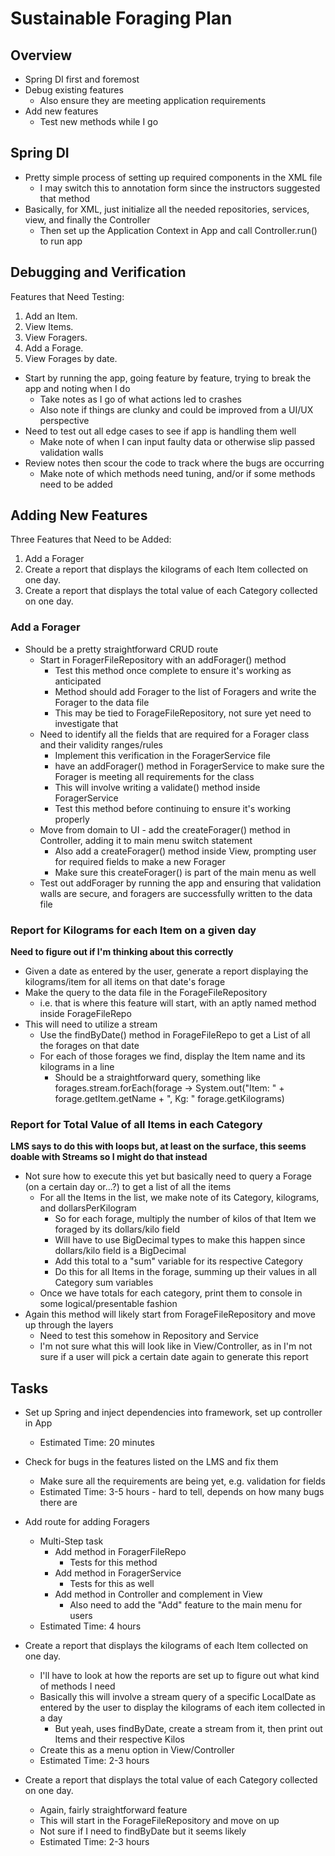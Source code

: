 # Sustainable Foraging Plan

## Overview
* Spring DI first and foremost
* Debug existing features
  * Also ensure they are meeting application requirements
* Add new features
  * Test new methods while I go
  
## Spring DI
* Pretty simple process of setting up required components in the XML file
  * I may switch this to annotation form since the instructors suggested that method
* Basically, for XML, just initialize all the needed repositories, services, view, and finally the Controller
  * Then set up the Application Context in App and call Controller.run() to run app
  
## Debugging and Verification
Features that Need Testing:
  1. Add an Item.
  2. View Items.
  3. View Foragers.
  4. Add a Forage.
  5. View Forages by date.
* Start by running the app, going feature by feature, trying to break the app and noting when I do
  * Take notes as I go of what actions led to crashes
  * Also note if things are clunky and could be improved from a UI/UX perspective
* Need to test out all edge cases to see if app is handling them well
  * Make note of when I can input faulty data or otherwise slip passed validation walls
* Review notes then scour the code to track where the bugs are occurring
  * Make note of which methods need tuning, and/or if some methods need to be added 
  
## Adding New Features
Three Features that Need to be Added:
  1. Add a Forager
  2. Create a report that displays the kilograms of each Item collected on one day.
  3. Create a report that displays the total value of each Category collected on one day.

### Add a Forager
* Should be a pretty straightforward CRUD route
  * Start in ForagerFileRepository with an addForager() method
      * Test this method once complete to ensure it's working as anticipated
      * Method should add Forager to the list of Foragers and write the Forager to the data file
      * This may be tied to ForageFileRepository, not sure yet need to investigate that
  * Need to identify all the fields that are required for a Forager class and their validity ranges/rules
      * Implement this verification in the ForagerService file
      * have an addForager() method in ForagerService to make sure the Forager is meeting all requirements for the class
      * This will involve writing a validate() method inside ForagerService
      * Test this method before continuing to ensure it's working properly
  * Move from domain to UI - add the createForager() method in Controller, adding it to main menu switch statement
    * Also add a createForager() method inside View, prompting user for required fields to make a new Forager
    * Make sure this createForager() is part of the main menu as well
  * Test out addForager by running the app and ensuring that validation walls are secure, and foragers are successfully written to the data file
  
### Report for Kilograms for each Item on a given day
**Need to figure out if I'm thinking about this correctly**
* Given a date as entered by the user, generate a report displaying the kilograms/item for all items on that date's forage
* Make the query to the data file in the ForageFileRepository
  * i.e. that is where this feature will start, with an aptly named method inside ForageFileRepo
* This will need to utilize a stream
  * Use the findByDate() method in ForageFileRepo to get a List of all the forages on that date
  * For each of those forages we find, display the Item name and its kilograms in a line
    * Should be a straightforward query, something like forages.stream.forEach(forage -> System.out("Item: " + forage.getItem.getName + ", Kg: " forage.getKilograms)
  
### Report for Total Value of all Items in each Category
**LMS says to do this with loops but, at least on the surface, this seems doable with Streams so I might do that instead**
* Not sure how to execute this yet but basically need to query a Forage (on a certain day or...?) to get a list of all the items
  * For all the Items in the list, we make note of its Category, kilograms, and dollarsPerKilogram
    * So for each forage, multiply the number of kilos of that Item we foraged by its dollars/kilo field
    * Will have to use BigDecimal types to make this happen since dollars/kilo field is a BigDecimal
    * Add this total to a "sum" variable for its respective Category
    * Do this for all Items in the forage, summing up their values in all Category sum variables
  * Once we have totals for each category, print them to console in some logical/presentable fashion
* Again this method will likely start from ForageFileRepository and move up through the layers
  * Need to test this somehow in Repository and Service
  * I'm not sure what this will look like in View/Controller, as in I'm not sure if a user will pick a certain date again to generate this report
  
  

## Tasks
* Set up Spring and inject dependencies into framework, set up controller in App
  * Estimated Time: 20 minutes
* Check for bugs in the features listed on the LMS and fix them
    * Make sure all the requirements are being yet, e.g. validation for fields
    * Estimated Time: 3-5 hours - hard to tell, depends on how many bugs there are
* Add route for adding Foragers
  * Multi-Step task
    * Add method in ForagerFileRepo
      * Tests for this method
    * Add method in ForagerService
      * Tests for this as well
    * Add method in Controller and complement in View
      * Also need to add the "Add" feature to the main menu for users
  * Estimated Time: 4 hours

* Create a report that displays the kilograms of each Item collected on one day.
  * I'll have to look at how the reports are set up to figure out what kind of methods I need
  * Basically this will involve a stream query of a specific LocalDate as entered by the user to display the kilograms of each item collected in a day
    * But yeah, uses findByDate, create a stream from it, then print out Items and their respective Kilos
  * Create this as a menu option in View/Controller
  * Estimated Time: 2-3 hours
  
* Create a report that displays the total value of each Category collected on one day.
  * Again, fairly straightforward feature
  * This will start in the ForageFileRepository and move on up
  * Not sure if I need to findByDate but it seems likely
  * Estimated Time: 2-3 hours
  